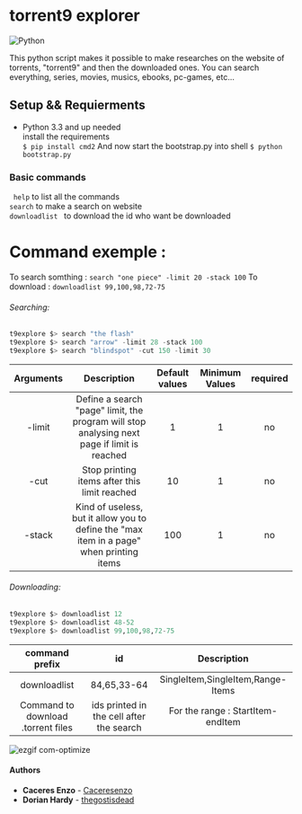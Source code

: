 # torrent9 explorer 

![Python](https://www.python.org/static/community_logos/python-logo-master-v3-TM.png)

This python script makes it possible to make researches on the website of torrents, "torrent9" and then the downloaded ones. 
You can search everything, series, movies, musics, ebooks, pc-games, etc... 


## Setup && Requierments
* Python 3.3 and up needed  
install the requirements   
```$ pip install cmd2```
And now start the bootstrap.py into shell 
```$ python bootstrap.py ```
### Basic commands
``` help``` to list all the commands  
``` search ``` to make a search on website  
```downloadlist ``` to download the id who want be downloaded  
# Command exemple :
To search somthing : ```search "one piece" -limit 20 -stack 100```
To download : ```downloadlist 99,100,98,72-75``` 
###### Searching:  
```python  
t9explore $> search "the flash"  
t9explore $> search "arrow" -limit 28 -stack 100  
t9explore $> search "blindspot" -cut 150 -limit 30  
```  
| Arguments |                                         Description                                         | Default values | Minimum Values | required |
|:---------:|:-------------------------------------------------------------------------------------------:|:--------------:|:--------------:|:--------:|
|   -limit  | Define a search "page" limit, the program will stop analysing next page if limit is reached |        1       |        1       |    no    |
|    -cut   |                         Stop printing items after this limit reached                        |       10       |        1       |    no    |
|   -stack  |   Kind of useless, but it allow you to define the "max item in a page" when printing items  |       100      |        1       |    no    |
###### Downloading:  
```python 
t9explore $> downloadlist 12  
t9explore $> downloadlist 48-52  
t9explore $> downloadlist 99,100,98,72-75
```   
|            command prefix           |                     id                    |            Description            |
|:-----------------------------------:|:-----------------------------------------:|:---------------------------------:|
|             downloadlist            |                84,65,33-64                | SingleItem,SingleItem,Range-Items |
| Command to download .torrent files  | ids printed in the cell after the search  | For the range : StartItem-endItem |
  
![ezgif com-optimize](https://user-images.githubusercontent.com/25646890/42424341-1390d752-830b-11e8-9f81-e4e129fddbc0.gif)
#### Authors

* **Caceres Enzo** - [Caceresenzo](https://github.com/Caceresenzo/)
* **Dorian Hardy** - [thegostisdead](https://github.com/thegostisdead/)

